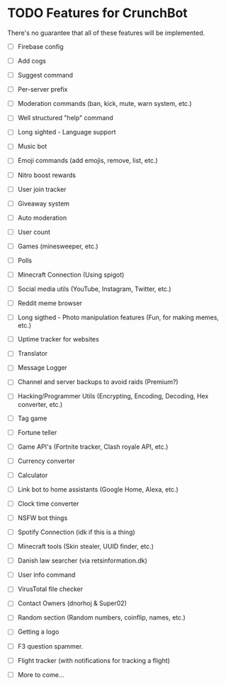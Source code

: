 # TODO Features for CrunchBot

There's no guarantee that all of these features will be implemented.

- [ ] Firebase config
- [ ] Add cogs
- [ ] Suggest command
- [ ] Per-server prefix
- [ ] Moderation commands (ban, kick, mute, warn system, etc.)
- [ ] Well structured "help" command
- [ ] Long sighted - Language support
- [ ] Music bot
- [ ] Emoji commands (add emojis, remove, list, etc.)
- [ ] Nitro boost rewards
- [ ] User join tracker
- [ ] Giveaway system
- [ ] Auto moderation
- [ ] User count
- [ ] Games (minesweeper, etc.)
- [ ] Polls
- [ ] Minecraft Connection (Using spigot)
- [ ] Social media utils (YouTube, Instagram, Twitter, etc.)
- [ ] Reddit meme browser
- [ ] Long sigthed - Photo manipulation features (Fun, for making memes, etc.)
- [ ] Uptime tracker for websites
- [ ] Translator
- [ ] Message Logger
- [ ] Channel and server backups to avoid raids (Premium?)
- [ ] Hacking/Programmer Utils (Encrypting, Encoding, Decoding, Hex converter, etc.)
- [ ] Tag game
- [ ] Fortune teller
- [ ] Game API's (Fortnite tracker, Clash royale API, etc.)
- [ ] Currency converter
- [ ] Calculator
- [ ] Link bot to home assistants (Google Home, Alexa, etc.)
- [ ] Clock time converter
- [ ] NSFW bot things
- [ ] Spotify Connection (idk if this is a thing)
- [ ] Minecraft tools (Skin stealer, UUID finder, etc.)
- [ ] Danish law searcher (via retsinformation.dk)
- [ ] User info command
- [ ] VirusTotal file checker
- [ ] Contact Owners (dnorhoj & Super02)
- [ ] Random section (Random numbers, coinflip, names, etc.)
- [ ] Getting a logo
- [ ] F3 question spammer.
- [ ] Flight tracker (with notifications for tracking a flight)

- [ ] More to come...

